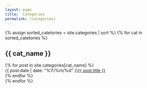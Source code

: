 ```yaml
---
layout: page
title:  Categories
permalink: /categories/
---
```


<div class="tag-list">
{% assign sorted_catetories = site.categories | sort %}
{% for cat in sorted_catetories %}
  <div class="tag-group">
    <!-- {% capture cat_name %}{{ cat | first }}{% endcapture %} -->
    <h2 class="tag-group-title" id="{{ cat_name | slugize }}">{{ cat_name }}</h2>
    {% for post in site.categories[cat_name] %}
    <article class="tag-item">
      <span class="tag-item-date">{{ post.date | date: "%Y/%m/%d" }}</span><a class="tag-item-title" href="{{ site.url }}{{ post.url }}">{{ post.title }}</a>
    </article>
    {% endfor %}
  </div>
{% endfor %}
</div>
